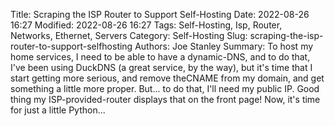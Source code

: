 Title: Scraping the ISP Router to Support Self-Hosting
Date: 2022-08-26 16:27
Modified: 2022-08-26 16:27
Tags: Self-Hosting, Isp, Router, Networks, Ethernet, Servers
Category: Self-Hosting
Slug: scraping-the-isp-router-to-support-selfhosting
Authors: Joe Stanley
Summary: To host my home services, I need to be able to have a dynamic-DNS, and to do that, I've been using DuckDNS (a great service, by the way), but it's time that I start getting more serious, and remove theCNAME from my domain, and get something a little more proper. But... to do that, I'll need my public IP. Good thing my ISP-provided-router displays that on the front page! Now, it's time for just a little Python...



